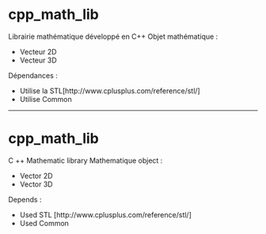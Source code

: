 # cpp_math_lib
Librairie mathématique développé en C++
Objet mathématique :
<ul> 
<li>Vecteur 2D</li>
<li>Vecteur 3D</li>
</ul>

Dépendances :
<ul> 
<li>Utilise la STL[http://www.cplusplus.com/reference/stl/]</li>
<li>Utilise Common</li>
</ul>

<hr>

# cpp_math_lib
C ++ Mathematic library 
Mathematique object :
<ul> 
<li>Vector 2D</li>
<li>Vector 3D</li>
</ul>
Depends :
<ul> 
<li>Used STL [http://www.cplusplus.com/reference/stl/]</li>
<li>Used Common</li>
</ul>


